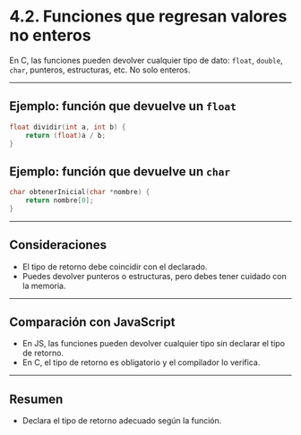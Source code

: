 # 4.2. Funciones que regresan valores no enteros

En C, las funciones pueden devolver cualquier tipo de dato: `float`, `double`, `char`, punteros, estructuras, etc. No solo enteros.

---

## Ejemplo: función que devuelve un `float`

```c
float dividir(int a, int b) {
    return (float)a / b;
}
```

## Ejemplo: función que devuelve un `char`

```c
char obtenerInicial(char *nombre) {
    return nombre[0];
}
```

---

## Consideraciones

- El tipo de retorno debe coincidir con el declarado.
- Puedes devolver punteros o estructuras, pero debes tener cuidado con la memoria.

---

## Comparación con JavaScript

- En JS, las funciones pueden devolver cualquier tipo sin declarar el tipo de retorno.
- En C, el tipo de retorno es obligatorio y el compilador lo verifica.

---

## Resumen

- Declara el tipo de retorno adecuado según la función.
